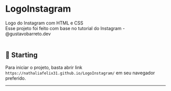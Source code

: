 # LogoInstagram
Logo do Instagram com HTML e CSS</br>
Esse projeto foi feito com base no tutorial do Instagram - @gustavobarreto.dev<br /><br/>
<!-- ### Web Version
<div align="center">
  <img src="https://user-images.githubusercontent.com/55997404/151856111-21af81b6-9bc7-4f58-bd25-999f8a50b265.PNG" width="700px" />
</div>*/ -->
## 🚀 Starting

Para iniciar o projeto, basta abrir link `https://nathaliafelix31.github.io/LogoInstagram/` em seu navegador preferido.

---
